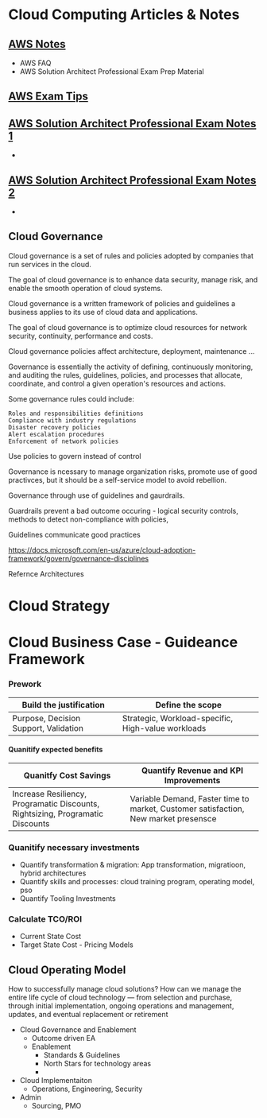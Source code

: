 
# Cloud Computing Articles & Notes

## [AWS Notes](aws.md)

- AWS FAQ
- AWS Solution Architect Professional Exam Prep Material

## [AWS Exam Tips](aws-exam-key-tips.md)

## [AWS Solution Architect Professional Exam Notes 1](aws-solution-architect-associate-notes-1.md)

- 

## [AWS Solution Architect Professional Exam Notes 2](aws-solution-architect-associate-notes-2.md)

- 


## Cloud Governance


Cloud governance is a set of rules and policies adopted by companies that run services in the cloud. 

The goal of cloud governance is to enhance data security, manage risk, and enable the smooth operation of cloud systems.

 Cloud governance is a written framework of policies and guidelines a business applies to its use of cloud data and applications. 
 
 The goal of cloud governance is to optimize cloud resources for network security, continuity, performance and costs. 
 
 Cloud governance policies affect architecture, deployment, maintenance ...
 
 Governance is essentially the activity of defining, continuously monitoring, and auditing the rules, guidelines, policies, and processes that allocate, coordinate, and control a given operation's resources and actions.


Some governance rules could include:

    Roles and responsibilities definitions
    Compliance with industry regulations
    Disaster recovery policies
    Alert escalation procedures
    Enforcement of network policies

Use policies to govern instead of control

Governance is ncessary to manage organization risks, promote use of good practivces, but it should be a self-service model to avoid rebellion.

Governance through use of guidelines and gaurdrails.

Guardrails prevent a bad outcome occuring - logical security controls, methods to detect non-compliance with policies,

Guidelines communicate good practices

 https://docs.microsoft.com/en-us/azure/cloud-adoption-framework/govern/governance-disciplines

 Refernce Architectures
 

# Cloud Strategy


# Cloud Business Case - Guideance Framework


### Prework

|Build the justification|Define the scope
|------------| -------------
|Purpose, Decision Support, Validation|Strategic, Workload-specific, High-value workloads

#### Quanitify expected benefits

|Quanitfy Cost Savings|Quantify Revenue and KPI Improvements
|------------| -------------
|Increase Resiliency, Programatic Discounts, Rightsizing, Programatic Discounts|Variable Demand, Faster time to market, Customer satisfaction, New market presensce

### Quanitify necessary investments
- Quantify transformation & migration: App transformation, migratioon, hybrid architectures
- Quantify skills and processes: cloud training program, operating model, pso
- Quantify Tooling Investments

### Calculate TCO/ROI
- Current State Cost
- Target State Cost - Pricing Models



## Cloud Operating Model

How to successfully manage cloud solutions?
How can we manage the entire life cycle of cloud technology — from selection and purchase, through initial implementation, ongoing operations and management, updates, and eventual replacement or retirement

- Cloud Governance and Enablement
    - Outcome driven EA
    - Enablement
        - Standards & Guidelines
        - North Stars for technology areas
        - 
- Cloud Implementaiton
    - Operations, Engineering, Security
- Admin 
    - Sourcing, PMO


